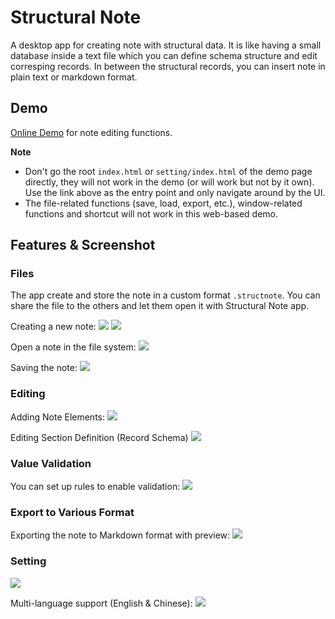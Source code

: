 # Structural Note

A desktop app for creating note with structural data. It is like having a small database inside a text file which you can define schema structure and edit corresping records. In between the structural records, you can insert note in plain text or markdown format. 

## Demo
[Online Demo](https://tcm9439.github.io/structural-note-demo/test/template/) for note editing functions.

**Note**
- Don't go the root `index.html` or `setting/index.html` of the demo page directly, they will not work in the demo (or will work but not by it own). Use the link above as the entry point and only navigate around by the UI. 
- The file-related functions (save, load, export, etc.), window-related functions and shortcut will not work in this web-based demo.

## Features & Screenshot
### Files
The app create and store the note in a custom format `.structnote`. You can share the file to the others and let them open it with Structural Note app.

Creating a new note:
![](./readme-resources/new-window.png)
![](./readme-resources/create-new-note.png)

Open a note in the file system:
![](./readme-resources/load.png)

Saving the note:
![](./readme-resources/save-as.png)

### Editing
Adding Note Elements:
![](./readme-resources/adding-section.png)

Editing Section Definition (Record Schema)
![](./readme-resources/edit-section-def.png)

### Value Validation
You can set up rules to enable validation:
![](./readme-resources/value-validation.png)

### Export to Various Format
Exporting the note to Markdown format with preview:
![](./readme-resources/export-to-markdown.png)

### Setting
![](./readme-resources/setting.png)

Multi-language support (English & Chinese):
![](./readme-resources/multi-lang.png)
